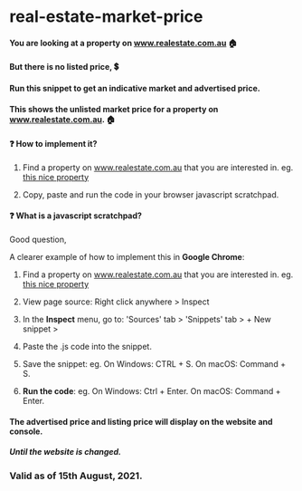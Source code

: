# real-estate-market-price

#### You are looking at a property on www.realestate.com.au 🏠
#### But there is no listed price, 💲
#### Run this snippet to get an indicative market and advertised price.


#### This shows the unlisted market price for a property on www.realestate.com.au. 🏠

#### ❓ How to implement it?

1. Find a property on www.realestate.com.au that you are interested in.
   eg. [this nice property](https://www.realestate.com.au/property-house-vic-beaconsfield+upper-136928382)
   
2. Copy, paste and run the code in your browser javascript scratchpad.

#### ❓ What is a javascript scratchpad?

Good question,

A clearer example of how to implement this in **Google Chrome**:

1. Find a property on www.realestate.com.au that you are interested in.
   eg. [this nice property](https://www.realestate.com.au/property-house-vic-beaconsfield+upper-136928382)

2. View page source: Right click anywhere > Inspect

3. In the **Inspect** menu, go to:
   'Sources' tab \>
   'Snippets' tab \>
   \+ New snippet \>

4. Paste the .js code into the snippet.

5. Save the snippet:
   eg. 
   On Windows: CTRL + S.
   On macOS: Command + S.

6. **Run the code**:
   eg.
   On Windows: Ctrl + Enter.
   On macOS: Command + Enter.

#### The advertised price and listing price will display on the website and console.
##### Until the website is changed.

### Valid as of 15th August, 2021.
